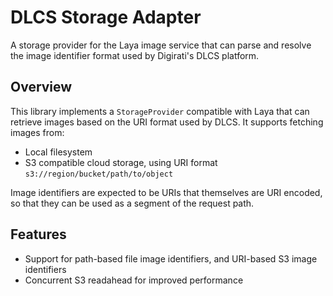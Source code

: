 # DLCS Storage Adapter

A storage provider for the Laya image service that can parse and resolve the image identifier format used by Digirati's DLCS platform.

## Overview

This library implements a `StorageProvider` compatible with Laya that can retrieve images based on the URI format used by DLCS. It supports fetching images from:

- Local filesystem
- S3 compatible cloud storage, using URI format `s3://region/bucket/path/to/object`

Image identifiers are expected to be URIs that themselves are URI encoded, so that they can be used as a segment of the request path.

## Features

- Support for path-based file image identifiers, and URI-based S3 image identifiers
- Concurrent S3 readahead for improved performance
